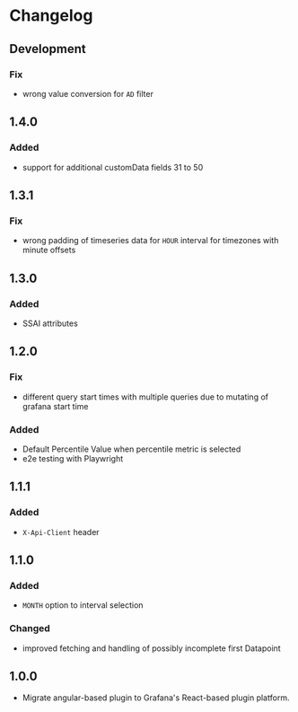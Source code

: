 # Changelog

## Development

### Fix

- wrong value conversion for `AD` filter

## 1.4.0

### Added

- support for additional customData fields 31 to 50

## 1.3.1

### Fix

- wrong padding of timeseries data for `HOUR` interval for timezones with minute offsets

## 1.3.0

### Added

- SSAI attributes

## 1.2.0

### Fix

- different query start times with multiple queries due to mutating of grafana start time

### Added

- Default Percentile Value when percentile metric is selected
- e2e testing with Playwright

## 1.1.1

### Added

- `X-Api-Client` header

## 1.1.0

### Added

- `MONTH` option to interval selection

### Changed

- improved fetching and handling of possibly incomplete first Datapoint

## 1.0.0

- Migrate angular-based plugin to Grafana's React-based plugin platform.
